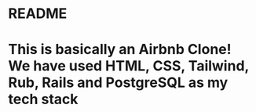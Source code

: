 # README

# This is basically an Airbnb Clone! We have used HTML, CSS, Tailwind, Rub, Rails and PostgreSQL as my tech stack
